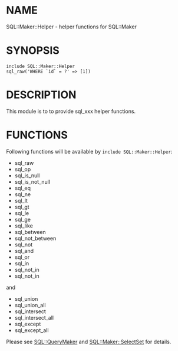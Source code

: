 # NAME

SQL::Maker::Helper - helper functions for SQL::Maker

# SYNOPSIS

    include SQL::Maker::Helper
    sql_raw('WHERE `id` = ?' => [1])

# DESCRIPTION

This module is to to provide sql_xxx helper functions. 

# FUNCTIONS

Following functions will be available by `include SQL::Maker::Helper`: 

* sql_raw
* sql_op
* sql_is_null
* sql_is_not_null
* sql_eq
* sql_ne
* sql_lt
* sql_gt
* sql_le
* sql_ge
* sql_like
* sql_between
* sql_not_between
* sql_not
* sql_and
* sql_or
* sql_in
* sql_not_in
* sql_not_in

and

* sql_union
* sql_union_all
* sql_intersect
* sql_intersect_all
* sql_except
* sql_except_all

Please see [SQL::QueryMaker](../query_maker.md)
and [SQL::Maker::SelectSet](./select_set.md) for details.
